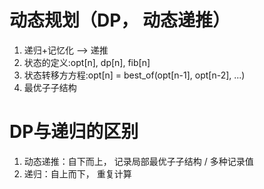 # 动态规划（DP， 动态递推）
1. 递归+记忆化 —> 递推
2. 状态的定义:opt[n], dp[n], fib[n]
3. 状态转移方方程:opt[n] = best_of(opt[n-1], opt[n-2], ...)
4. 最优子子结构

# DP与递归的区别
1. 动态递推：自下而上， 记录局部最优子子结构 / 多种记录值
2. 递归：自上而下， 重复计算
